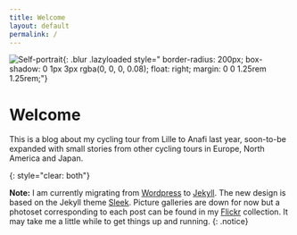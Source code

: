 ```yaml
---
title: Welcome
layout: default
permalink: /
---
```


![Self-portrait](
    https://live.staticflickr.com/65535/50209307927_8df91423cf_w.jpg
){: .blur .lazyloaded style="
    border-radius: 200px; box-shadow: 0 1px 3px rgba(0, 0, 0, 0.08);
    float: right; margin: 0 0 1.25rem 1.25rem;"}

# Welcome

This is a blog about my cycling tour from Lille to Anafi last year, soon-to-be
expanded with small stories from other cycling tours in Europe, North America
and Japan.

{: style="clear: both"}

**Note:** I am currently migrating from [Wordpress](https://wordpress.org) to
[Jekyll](https://jekyllrb.com). The new design is based on the Jekyll theme
[Sleek](https://janczizikow.github.io/sleek/). Picture galleries are down for
now but a photoset corresponding to each post can be found in my
[Flickr](https://www.flickr.com/photos/pyjeo/collections/72157715425207308/)
collection. It may take me a little while to get things up and running.
{: .notice}
